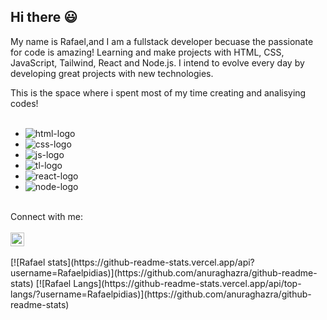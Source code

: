 ## Hi there :smiley:

My name is Rafael,and I am a fullstack developer becuase the passionate for code is amazing! Learning and make projects with HTML, CSS, JavaScript, Tailwind, React and Node.js. I intend to evolve every day by developing great projects with new technologies.

This is the space where i spent most of my time creating and analisying codes!
<br>
<br>
- <img src="https://img.shields.io/badge/HTML-FF4500?style=for-the-badge&logo=html5&logoColor=white" alt="html-logo"/>
- <img src="https://img.shields.io/badge/CSS-0000CD?&style=for-the-badge&logo=css3&logoColor=white" alt="css-logo"/>
- <img src="https://img.shields.io/badge/JavaScript-F7DF1E?style=for-the-badge&logo=javascript&logoColor=black" alt="js-logo"/>
- <img src="https://img.shields.io/badge/Tailwind_CSS-38B2AC?style=for-the-badge&logo=tailwind-css&logoColor=white" alt="tl-logo"/>
- <img src="https://img.shields.io/badge/react%20os-0088CC?style=for-the-badge&logo=reactos&logoColor=white" alt="react-logo"/>
- <img src="https://img.shields.io/badge/Node.js-43853D?style=for-the-badge&logo=node.js&logoColor=white" alt="node-logo"/>
<br>
Connect with me:
<br>
<br>
<a href="https://www.linkedin.com/in/rafael-pisani-dias/" target="_blank" rel="noopener noreferrer"><img width="22px" src="https://cdn.jsdelivr.net/npm/simple-icons@v3/icons/linkedin.svg" alt="lkdin-logo"/></a>
<br>
<br>
[![Rafael stats](https://github-readme-stats.vercel.app/api?username=Rafaelpidias)](https://github.com/anuraghazra/github-readme-stats)
[![Rafael Langs](https://github-readme-stats.vercel.app/api/top-langs/?username=Rafaelpidias)](https://github.com/anuraghazra/github-readme-stats)



